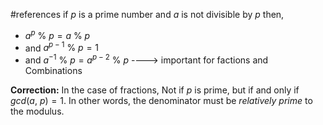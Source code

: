 #references
if $p$ is a prime number and $a$ is not divisible by $p$ then,
- $a^p\ \%\ p = a\ \%\ p$
- and $a^{p - 1}\ \%\ p = 1$
- and $a^{-1}\ \%\ p = a^{p - 2}\ \%\ p$ ----> important for factions and Combinations

**Correction:** In the case of fractions, Not if $p$ is prime, but if and only if $gcd(a,\ p) = 1$. 
In other words, the denominator must be *relatively prime* to the modulus.